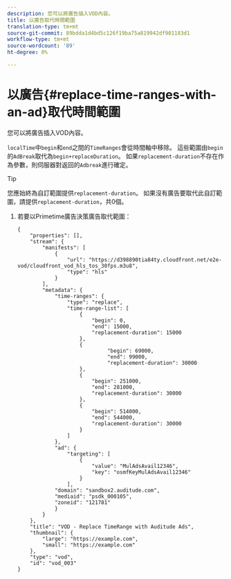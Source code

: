 ```yaml
---
description: 您可以將廣告插入VOD內容。
title: 以廣告取代時間範圍
translation-type: tm+mt
source-git-commit: 89bdda1d4bd5c126f19ba75a819942df901183d1
workflow-type: tm+mt
source-wordcount: '89'
ht-degree: 0%

---
```



# 以廣告{#replace-time-ranges-with-an-ad}取代時間範圍

您可以將廣告插入VOD內容。

`localTime`中`begin`和`end`之間的`TimeRanges`會從時間軸中移除。 這些範圍由`begin`的`AdBreak`取代為`begin+replaceDuration`。 如果`replacement-duration`不存在作為參數，則伺服器對返回的`Adbreak`進行確定。

>[!TIP]
>
>您應始終為自訂範圍提供`replacement-duration`。 如果沒有廣告要取代此自訂範圍，請提供`replacement-duration`，共0個。

1. 若要以Primetime廣告決策廣告取代範圍：

   ```
   {   
       "properties": [],
       "stream": {
           "manifests": [
               {
                   "url": "https://d398890tia84ty.cloudfront.net/e2e-vod/cloudfront_vod_hls_tos_30fps.m3u8",
                   "type": "hls"
               }
           ],
           "metadata": {
               "time-ranges": {
                   "type": "replace",
                   "time-range-list": [
                       {
                           "begin": 0,
                           "end": 15000,
                           "replacement-duration": 15000
                       },
                       {
                                "begin": 69000,
                                "end": 99000,
                                "replacement-duration": 30000
                       },
                       {
                           "begin": 251000,
                           "end": 281000,
                           "replacement-duration": 30000
                       },
                       {
                           "begin": 514000,
                           "end": 544000,
                           "replacement-duration": 30000
                       }
                   ]
               },
               "ad": {
                   "targeting": [
                       {
                           "value": "MulAdsAvail12346",
                           "key": "osmfKeyMulAdsAvail12346"
                       }
                   ],
               "domain": "sandbox2.auditude.com",
               "mediaid": "psdk_000105",
               "zoneid": "121781"
               }     
           }
       },   
       "title": "VOD - Replace TimeRange with Auditude Ads",
       "thumbnail": {
           "large": "https://example.com",
           "small": "https://example.com"
       },
       "type": "vod",
       "id": "vod_003"
   }
   ```
